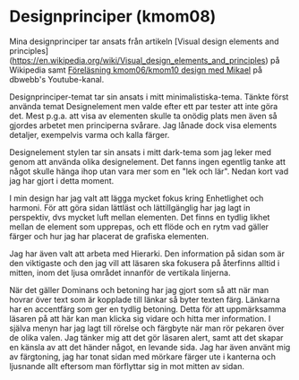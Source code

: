 Designprinciper (kmom08)
=========================

Mina designprinciper tar ansats från artikeln [Visual design elements and principles]
(https://en.wikipedia.org/wiki/Visual_design_elements_and_principles) på Wikipedia samt
 [Föreläsning kmom06/kmom10 design med Mikael](https://www.youtube.com/watch?v=PfOM7P2FFOM)
 på dbwebb's Youtube-kanal.

Designprinciper-temat tar sin ansats i mitt minimalistiska-tema. Tänkte först använda
temat Designelement men valde efter ett par tester att inte göra det. Mest p.g.a. att
visa av elementen skulle ta onödig plats men även så gjordes arbetet men principerna svårare.
Jag lånade dock visa elements detaljer, exempelvis varma och kalla färger. 

Designelement stylen tar sin ansats i mitt dark-tema som jag leker med genom att använda
olika designelement. Det fanns ingen egentlig tanke att något skulle hänga ihop utan vara
mer som en "lek och lär". Nedan kort vad jag har gjort i detta moment.


I min design har jag valt att lägga mycket fokus kring Enhetlighet och harmoni.
För att göra sidan lättläst och lättillgänglig har jag lagt in perspektiv, dvs
mycket luft mellan elementen. Det finns en tydlig likhet mellan de element som
upprepas, och ett flöde och en rytm vad gäller färger och hur jag har placerat
de grafiska elementen.

Jag har även valt att arbeta med Hierarki. Den information på sidan som är den
viktigaste och den jag vill att läsaren ska fokusera på återfinns alltid i
mitten, inom det ljusa området innanför de vertikala linjerna.

När det gäller Dominans och betoning har jag gjort som så att när man hovrar
över text som är kopplade till länkar så byter texten färg. Länkarna har en
accentfärg som ger en tydlig betoning. Detta för att uppmärksamma läsaren på att
här kan man klicka sig vidare och hitta mer information. I själva menyn har jag
lagt till rörelse och färgbyte när man rör pekaren över de olika valen. Jag tänker
mig att det gör läsaren alert, samt att det skapar en känsla av att det händer
något, en levande sida. Jag har även använt mig av färgtoning, jag har tonat
sidan med mörkare färger ute i kanterna och ljusnande allt eftersom man
förflyttar sig in mot mitten av sidan.
